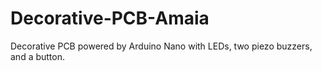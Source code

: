 # Decorative-PCB-Amaia
 Decorative PCB powered by Arduino Nano with LEDs, two piezo buzzers, and a button.
